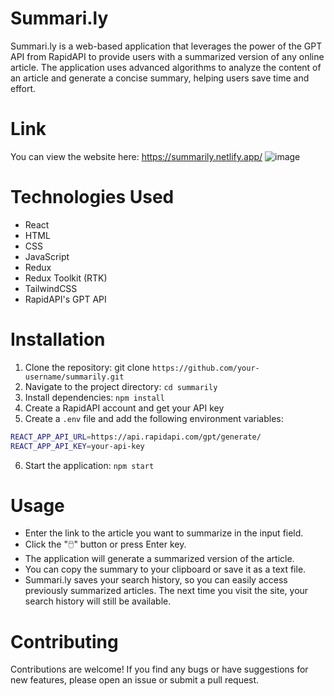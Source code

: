 # Summari.ly
Summari.ly is a web-based application that leverages the power of the GPT API from RapidAPI to provide users with a summarized version of any online article. The application uses advanced algorithms to analyze the content of an article and generate a concise summary, helping users save time and effort.

# Link
You can view the website here: https://summarily.netlify.app/
![image](https://user-images.githubusercontent.com/96040173/235335741-796b971e-cb3e-4327-a0ae-0c10498363ae.png)

# Technologies Used
* React
* HTML
* CSS
* JavaScript
* Redux
* Redux Toolkit (RTK)
* TailwindCSS
* RapidAPI's GPT API

# Installation
1. Clone the repository: git clone ```https://github.com/your-username/summarily.git```
2. Navigate to the project directory: ```cd summarily```
3. Install dependencies: ```npm install```
4. Create a RapidAPI account and get your API key
5. Create a ```.env``` file and add the following environment variables:
```bash
REACT_APP_API_URL=https://api.rapidapi.com/gpt/generate/
REACT_APP_API_KEY=your-api-key
```
6. Start the application: ```npm start```

# Usage
* Enter the link to the article you want to summarize in the input field.
* Click the "🖱️" button or press Enter key.
* The application will generate a summarized version of the article.
* You can copy the summary to your clipboard or save it as a text file.
* Summari.ly saves your search history, so you can easily access previously summarized articles. The next time you visit the site, your search history will still be available.

# Contributing
Contributions are welcome! If you find any bugs or have suggestions for new features, please open an issue or submit a pull request.
